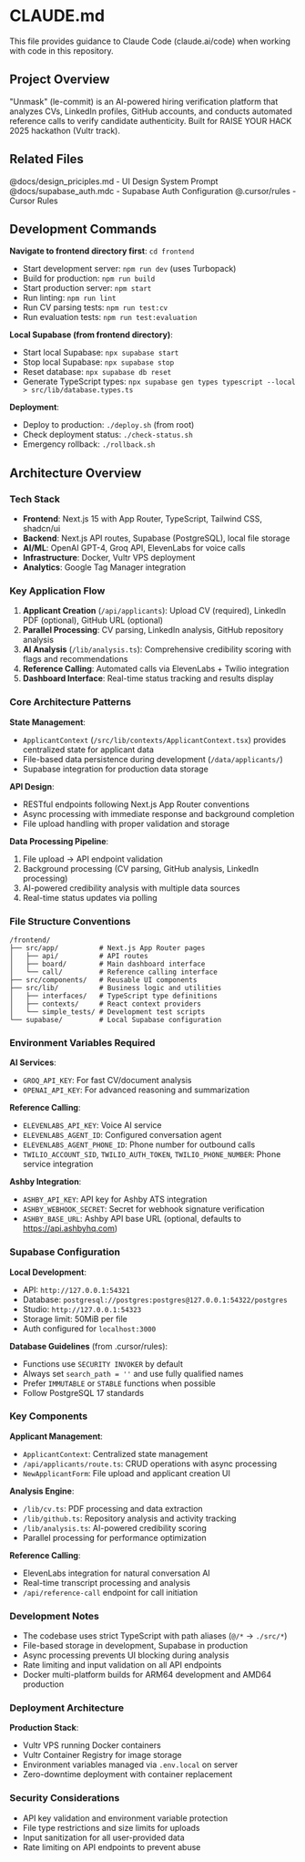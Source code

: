# CLAUDE.md

This file provides guidance to Claude Code (claude.ai/code) when working with code in this repository.

## Project Overview

"Unmask" (le-commit) is an AI-powered hiring verification platform that analyzes CVs, LinkedIn profiles, GitHub accounts, and conducts automated reference calls to verify candidate authenticity. Built for RAISE YOUR HACK 2025 hackathon (Vultr track).

## Related Files
@docs/design_priciples.md - UI Design System Prompt
@docs/supabase_auth.mdc - Supabase Auth Configuration
@.cursor/rules - Cursor Rules

## Development Commands

**Navigate to frontend directory first**: `cd frontend`

- Start development server: `npm run dev` (uses Turbopack)
- Build for production: `npm run build`
- Start production server: `npm start`
- Run linting: `npm run lint`
- Run CV parsing tests: `npm run test:cv`
- Run evaluation tests: `npm run test:evaluation`

**Local Supabase (from frontend directory)**:
- Start local Supabase: `npx supabase start`
- Stop local Supabase: `npx supabase stop`
- Reset database: `npx supabase db reset`
- Generate TypeScript types: `npx supabase gen types typescript --local > src/lib/database.types.ts`

**Deployment**:
- Deploy to production: `./deploy.sh` (from root)
- Check deployment status: `./check-status.sh`
- Emergency rollback: `./rollback.sh`

## Architecture Overview

### Tech Stack
- **Frontend**: Next.js 15 with App Router, TypeScript, Tailwind CSS, shadcn/ui
- **Backend**: Next.js API routes, Supabase (PostgreSQL), local file storage
- **AI/ML**: OpenAI GPT-4, Groq API, ElevenLabs for voice calls
- **Infrastructure**: Docker, Vultr VPS deployment
- **Analytics**: Google Tag Manager integration

### Key Application Flow
1. **Applicant Creation** (`/api/applicants`): Upload CV (required), LinkedIn PDF (optional), GitHub URL (optional)
2. **Parallel Processing**: CV parsing, LinkedIn analysis, GitHub repository analysis
3. **AI Analysis** (`/lib/analysis.ts`): Comprehensive credibility scoring with flags and recommendations
4. **Reference Calling**: Automated calls via ElevenLabs + Twilio integration
5. **Dashboard Interface**: Real-time status tracking and results display

### Core Architecture Patterns

**State Management**:
- `ApplicantContext` (`/src/lib/contexts/ApplicantContext.tsx`) provides centralized state for applicant data
- File-based data persistence during development (`/data/applicants/`)
- Supabase integration for production data storage

**API Design**:
- RESTful endpoints following Next.js App Router conventions
- Async processing with immediate response and background completion
- File upload handling with proper validation and storage

**Data Processing Pipeline**:
1. File upload → API endpoint validation
2. Background processing (CV parsing, GitHub analysis, LinkedIn processing)
3. AI-powered credibility analysis with multiple data sources
4. Real-time status updates via polling

### File Structure Conventions

```
/frontend/
├── src/app/          # Next.js App Router pages
│   ├── api/          # API routes
│   ├── board/        # Main dashboard interface
│   └── call/         # Reference calling interface
├── src/components/   # Reusable UI components
├── src/lib/          # Business logic and utilities
│   ├── interfaces/   # TypeScript type definitions
│   ├── contexts/     # React context providers
│   └── simple_tests/ # Development test scripts
└── supabase/         # Local Supabase configuration
```

### Environment Variables Required

**AI Services**:
- `GROQ_API_KEY`: For fast CV/document analysis
- `OPENAI_API_KEY`: For advanced reasoning and summarization

**Reference Calling**:
- `ELEVENLABS_API_KEY`: Voice AI service
- `ELEVENLABS_AGENT_ID`: Configured conversation agent
- `ELEVENLABS_AGENT_PHONE_ID`: Phone number for outbound calls
- `TWILIO_ACCOUNT_SID`, `TWILIO_AUTH_TOKEN`, `TWILIO_PHONE_NUMBER`: Phone service integration

**Ashby Integration**:
- `ASHBY_API_KEY`: API key for Ashby ATS integration
- `ASHBY_WEBHOOK_SECRET`: Secret for webhook signature verification
- `ASHBY_BASE_URL`: Ashby API base URL (optional, defaults to https://api.ashbyhq.com)

### Supabase Configuration

**Local Development**:
- API: `http://127.0.0.1:54321`
- Database: `postgresql://postgres:postgres@127.0.0.1:54322/postgres`
- Studio: `http://127.0.0.1:54323`
- Storage limit: 50MiB per file
- Auth configured for `localhost:3000`

**Database Guidelines** (from .cursor/rules):
- Functions use `SECURITY INVOKER` by default
- Always set `search_path = ''` and use fully qualified names
- Prefer `IMMUTABLE` or `STABLE` functions when possible
- Follow PostgreSQL 17 standards

### Key Components

**Applicant Management**:
- `ApplicantContext`: Centralized state management
- `/api/applicants/route.ts`: CRUD operations with async processing
- `NewApplicantForm`: File upload and applicant creation UI

**Analysis Engine**:
- `/lib/cv.ts`: PDF processing and data extraction
- `/lib/github.ts`: Repository analysis and activity tracking
- `/lib/analysis.ts`: AI-powered credibility scoring
- Parallel processing for performance optimization

**Reference Calling**:
- ElevenLabs integration for natural conversation AI
- Real-time transcript processing and analysis
- `/api/reference-call` endpoint for call initiation

### Development Notes

- The codebase uses strict TypeScript with path aliases (`@/*` -> `./src/*`)
- File-based storage in development, Supabase in production
- Async processing prevents UI blocking during analysis
- Rate limiting and input validation on all API endpoints
- Docker multi-platform builds for ARM64 development and AMD64 production

### Deployment Architecture

**Production Stack**:
- Vultr VPS running Docker containers
- Vultr Container Registry for image storage
- Environment variables managed via `.env.local` on server
- Zero-downtime deployment with container replacement

### Security Considerations

- API key validation and environment variable protection
- File type restrictions and size limits for uploads
- Input sanitization for all user-provided data
- Rate limiting on API endpoints to prevent abuse
